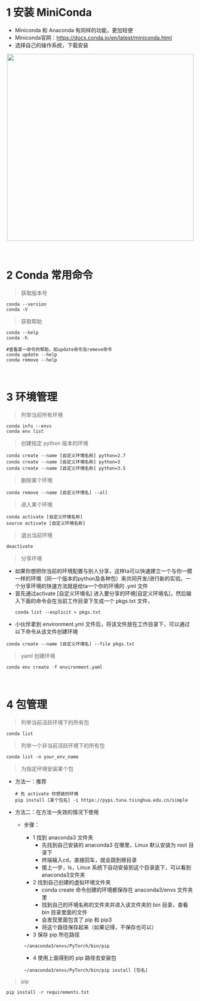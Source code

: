 &emsp;
# 1 安装 MiniConda
- Miniconda 和 Anaconda 有同样的功能，更加轻便
- Miniconda官网：https://docs.conda.io/en/latest/miniconda.html
- 选择自己的操作系统，下载安装

<div align=center>
    <image src='imgs/minicoda.png' width=500>
</div>

&emsp;
# 2 Conda 常用命令
>获取版本号
```
conda --version
conda -V
```

>获取帮助
```shell
conda --help
conda -h

#查看某一命令的帮助，如update命令及remove命令
conda update --help
conda remove --help
```

&emsp;
# 3 环境管理

>列举当前所有环境
```shell
conda info --envs
conda env list
```

>创建指定 python 版本的环境
```shell
conda create --name [自定义环境名称] python=2.7
conda create --name [自定义环境名称] python=3
conda create --name [自定义环境名称] python=3.5
```


>删除某个环境
```shell
conda remove --name [自定义环境名] --all
```


>进入某个环境
```shell
conda activate [自定义环境名称]
source activate [自定义环境名称]
```
>退出当前环境
```
deactivate 
```


>分享环境
- 如果你想把你当前的环境配置与别人分享，这样ta可以快速建立一个与你一模一样的环境（同一个版本的python及各种包）来共同开发/进行新的实验。一个分享环境的快速方法就是给ta一个你的环境的 .yml 文件
- 首先通过activate [自定义环境名] 进入要分享的环境[自定义环境名]，然后输入下面的命令会在当前工作目录下生成一个 pkgs.txt 文件，
    ```shell
    conda list --explicit > pkgs.txt
    ```
- 小伙伴拿到 environment.yml 文件后，将该文件放在工作目录下，可以通过以下命令从该文件创建环境
```shell
conda create --name [自定义环境名] --file pkgs.txt
```

>yaml 创建环境
```py
conda env create -f environment.yaml
```


&emsp;
# 4 包管理
>列举当前活跃环境下的所有包
```shell
conda list
```
>列举一个非当前活跃环境下的所有包
```shell
conda list -n your_env_name
```

>为指定环境安装某个包
- 方法一：推荐
    ```shell
    # 先 activate 你想装的环境
    pip install [某个包名] -i https://pypi.tuna.tsinghua.edu.cn/simple 
    ```

- 方法二：在方法一失效的情况下使用
    - 步骤：
      - 1 找到 anaconda3 文件夹
          - 先找到自己安装的 anaconda3 在哪里，Linux 默认安装为 root 目录下
          - 终端输入cd，直接回车，就会跳到根目录
          - 接上一步，ls，Linux 系统下自动安装到这个目录底下，可以看到anaconda3文件夹
      - 2 找到自己创建的虚拟环境文件夹
          - conda create 命令创建的环境都保存在 anaconda3/envs 文件夹里
          - 找到自己的环境名称的文件夹并进入该文件夹的 bin 目录，查看 bin 目录里面的文件
          - 会发现里面包含了 pip 和 pip3
          - 将这个路径保存起来（如果记得，不保存也可以）
      - 3 保存 pip 所在路径
      ```
      ~/anaconda3/envs/PyTorch/bin/pip
      ```

      - 4 使用上面得到的 pip 路径去安装包
      ```
      ~/anaconda3/envs/PyTorch/bin/pip install [包名]
      ```



>pip
```py
pip install -r requirements.txt
```